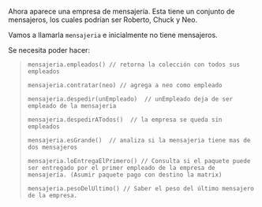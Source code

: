 Ahora aparece una empresa de mensajería. Esta tiene un conjunto de mensajeros, los cuales podrían ser Roberto, Chuck y Neo. 

Vamos a llamarla `mensajeria` e inicialmente no tiene mensajeros. 

Se necesita poder hacer:

> 
> ```wollok
> mensajeria.empleados() // retorna la colección con todos sus empleados
>
> mensajeria.contratar(neo) // agrega a neo como empleado
>
> mensajeria.despedir(unEmpleado)  // unEmpleado deja de ser empleado de la mensajeria
>
> mensajeria.despedirATodos()  // la empresa se queda sin empleados
>
> mensajeria.esGrande()  // analiza si la mensajeria tiene mas de dos mensajeros
>
> mensajeria.loEntregaElPrimero() // Consulta si el paquete puede ser entregado por el primer empleado de la empresa de mensajería. (Asumir paquete pago con destino la matrix)
>
> mensajeria.pesoDelUltimo() // Saber el peso del último mensajero de la empresa.
> ```
>

